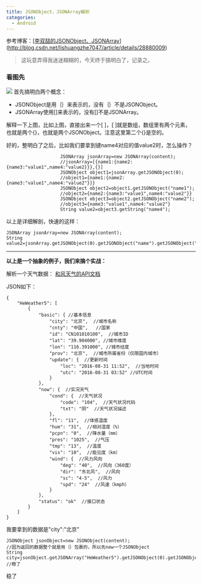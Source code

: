 ```yaml
---
title: JSONObject，JSONArray解析
categories:
  - Android
---
```


参考博客：[[李双喆的JSONObject、JSONArray](http://blog.csdn.net/lishuangzhe7047/article/details/28880009)](http://blog.csdn.net/lishuangzhe7047/article/details/28880009)
>这玩意弄得我迷迷糊糊的，今天终于搞明白了，记录之。

### 看图先

![](http://upload-images.jianshu.io/upload_images/7177220-6e7ab4169b5a9b4a.png?imageMogr2/auto-orient/strip%7CimageView2/2/w/1240)
首先搞明白两个概念：
* JSONObject是用｛｝来表示的，没有｛｝不是JSONObject。
* JSONArray使用[]来表示的，没有[]不是JSONArray。

解释一下上图，比如上图，直接出来一个[ ]，[ ]就是数组，数组里有两个元素，也就是两个{}，也就是两个JSONObject。注意这里第二个{}是空的。

好的，整明白了之后，比如我们要拿到键name4对应的值value2时，怎么操作？
```
                    JSONArray jsonArray=new JSONArray(content);
                    //jsonArray=[{name1:{name2:{name3:"value1",name4:"value2}}},{}]
                    JSONObject object1=jsonArray.getJSONObject(0);
                    //object1={name1:{name2:{name3:"value1",name4:"value2"}}}
                    JSONObject object2=object1.getJSONObject("name1");
                    //object2={name2:{name3:"value1",name4:"value2"}}
                    JSONObject object3=object2.getJSONObject("name2");
                    //object3={name3:"value1",name4:"value2"}
                    String value2=object3.getString("name4");
```
以上是详细解剖，快速的这样：
```
JSONArray jsonArray=new JSONArray(content);
String value2=jsonArray.getJSONObject(0).getJSONObject("name").getJSONObject("name2").getString("name4");
```
---
**以上是一个抽象的例子，我们来搞个实战：**

解析一个天气数据：
[和风天气的API文档](https://www.heweather.com/documents/api/v5/now)

JSON如下：
```
{
    "HeWeather5": [
        {
            "basic": { //基本信息
                "city": "北京",  //城市名称
                "cnty": "中国",   //国家
                "id": "CN101010100",  //城市ID
                "lat": "39.904000", //城市维度
                "lon": "116.391000", //城市经度
                "prov": "北京",  //城市所属省份（仅限国内城市）
                "update": {  //更新时间
                    "loc": "2016-08-31 11:52",  //当地时间
                    "utc": "2016-08-31 03:52" //UTC时间
                }
            },
            "now": {  //实况天气
                "cond": {  //天气状况
                    "code": "104",  //天气状况代码
                    "txt": "阴"  //天气状况描述
                },
                "fl": "11",  //体感温度
                "hum": "31",  //相对湿度（%）
                "pcpn": "0",  //降水量（mm）
                "pres": "1025",  //气压
                "tmp": "13",  //温度
                "vis": "10",  //能见度（km）
                "wind": {  //风力风向
                    "deg": "40",  //风向（360度）
                    "dir": "东北风",  //风向
                    "sc": "4-5",  //风力
                    "spd": "24"  //风速（kmph）
                }
            },
            "status": "ok"  //接口状态
        }
    ]
}
```
我要拿到的数据是"city":"北京"
```
JSONObject jsonObject=new JSONObject(content);
//因为返回的数据整个就是用｛｝包裹的，所以先new一个JSONObject
String city=jsonObject.getJSONArray("HeWeather5").getJSONObject(0).getJSONObject("basic").getString("city");
//稳了
```
稳了

                                                                                                                                                                                                                                                                                                                                                                                                                                                                                                                                                                                                                                                                                                                                                                                                                                                                                                                                                                                                                                                                                                                                                                                                                                                                                                                                                                                                                                                                                                                                                                                                                                                                                                                                                                                                                                                                                                                                                                                                                                                                                                                                                                                                                                                                                                                                                                                                                                                                                                                                                                                                                                                                                                                                                                                                                                                                                                                                                                                                                                                                                                                                                                                                                                                                                                                                                                                                                                                                                                                                                                                                                                                                                                                                                                                                                                                                                                                                                                                                                                                                                                                                                                                                                                                                                                                                                                                                                                                                                                                                                                                                                                                                                                                                                                                                                                                                                                                                                                                                                                                                                                                                                                                                                                                                                                                                                                                                                                                                                                                                                                                                                                                                                                                                                                                                                                                                                                                                                                                                                                                                                                                                                                                                                                                                                                                                                                                                                                                                                                                                                                                                                                                                                                                                                                                                                                                                                                    